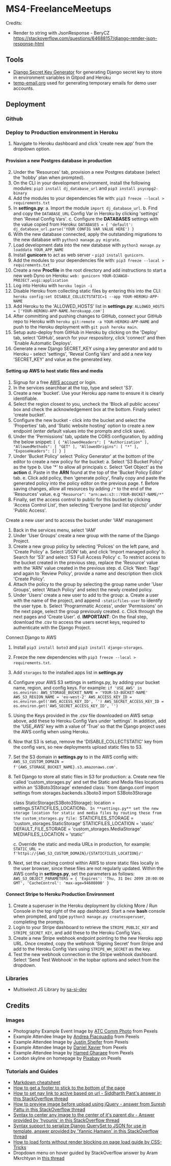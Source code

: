 # MS4-FreelanceMeetups


Credits:
- Render to string with JsonResponse - BeryCZ https://stackoverflow.com/questions/64688157/django-render-json-response-html



## Tools
- [Django Secret Key Generator](https://miniwebtool.com/django-secret-key-generator/) for generating Django secret key to store in environment variables in Gitpod and Heroku
- [temp-email.org](https://temp-mail.org/) used for generating temporary emails for demo user accounts.

## Deployment

### Github
### Deploy to Production environment in Heroku
1. Navigate to Heroku dashboard and click 'create new app' from the dropdown option.
#### Provision a new Postgres database in production
2. Under the 'Resources' tab, provision a new Postgres database (select the 'hobby' plan when prompted).
3. On the CLI in your development environment, install the following modules:
`pip3 install dj_database_url` and `pip3 install psycopg2-binary` 
4. Add the modules to your dependencies file with: 
`pip3 freeze --local > requirements.txt`
5. In **settings.py**:
    a. Import the module `import dj_database_url`. 
    b. Find and copy the `DATABASE_URL` Config Var in Heroku by clicking 'settings' then 'Reveal Config Vars'.
    c. Configure the **DATABASES** settings with the value copied from Heroku: 
    `DATABASES = {
        'default': dj_database_url.parse('YOUR CONFIG VAR VALUE HERE')
     }`
6. With the new database connected, apply the outstanding migrations to the new database with `python3 manage.py migrate`.
7. Load development data into the new database with `python3 manage.py loaddata YOUR_APP_NAME`
8. Install **gunicorn** to act as web server - `pip3 install gunicorn`.
9. Add the modules to your dependencies file with: 
`pip3 freeze --local > requirements.txt`
10. Create a new **Procfile** in the root directory and add instructions to start a new web Dyno on Heroku: `web: gunicorn YOUR-DJANGO-PROJECT.wsgi:application`
11. Log into Heroku with `heroku login -i`
12. Disable Heroku from collecting static files by entering this into the CLI: `heroku config:set DISABLE_COLLECTSTATIC=1 --app YOUR-HEROKU-APP-NAME`
13. Add Heroku to the 'ALLOWED_HOSTS' list in **settings.py**: `ALLOWED_HOSTS = ['YOUR-HEROKU-APP-NAME.herokuapp.com']`
14. After committing and pushing changes to GitHub, connect your GitHub repo to Heroku with `heroku git:remote -a YOUR-HEROKU-APP-NAME` and push to the Heroku deployment with `git push heroku main`.
15. Setup auto-deploy from GitHub in Heroku by clicking on the 'Deploy' tab, select 'GitHub', search for your respository, click 'connect' and then 'Enable Automatic Deploys'.
16. Generate a new Django SECRET_KEY using a key generator and add to Heroku - select 'settings', 'Reveal Config Vars' and add a new key 'SECRET_KEY' and value as the generated key. 

#### Setting up AWS to host static files and media
1. Signup for a free [AWS account](https://aws.amazon.com/) or login.
2. In the services searchbar at the top, type and select 'S3'.
3. Create a new 'bucket'. Use your Heroku app name to ensure it is clearly identifiable.
4. Select the region closest to you, uncheck the 'Block all public access' box and check the acknowledgement box at the bottom. Finally select 'create bucket'.
5. Configure the new bucket - click into the bucket and select the 'Properties' tab, and 'Static website hosting' option to create a new endpoint (enter default values into the prompts and click save).
6. Under the 'Permissions' tab, update the CORS configuration, by adding the below snippet: `[
  {
      "AllowedHeaders": [
          "Authorization"
      ],
      "AllowedMethods": [
          "GET"
      ],
      "AllowedOrigins": [
          "*"
      ],
      "ExposeHeaders": []
  }
]`
7. Under 'Bucket Policy' select 'Policy Generator' at the bottom of the editor to create a new policy for the bucket:
    a. Select 'S3 Bucket Policy' as the type
    b. Use '*' to allow all principals
    c. Select 'Get Object' as the **action**
    d. Paste in the **ARN** found at the top of the 'Bucket Policy Editor' tab. 
    e. Click add policy, then 'generate policy', finally copy and paste the generated policy into the policy editor on the previous page.
    f. Before saving changes, allow all resources by adding `/*` to the end of the 'Resources' value. e.g `"Resource": "arn:aws:s3:::YOUR-BUCKET-NAME/*"`
8. Finally, set the access control to public for this bucket by clicking 'Access Control List', then selecting 'Everyone (and list objects)' under 'Public Access'.


Create a new user and to access the bucket under 'IAM' management 
1. Back in the services menu, select 'IAM'
2. Under 'User Groups' create a new group with the name of the Django Project.
3. Create a new group policy by selecting 'Polices' on the left pane, and 'Create Policy'
    a. Select 'JSON' tab, and click 'Import managed policy'
    b. Search for 'S3' and select 'S3 Full Access Policy'
    c. To restrict access to the bucket created in the previous step, replace the 'Resource' value with the 'ARN' value created in the previous step.
    d. Click 'Next: Tags' and again to 'Review Policy', provide a name and description then click 'Create Policy'.
4. Attach the policy to the group by selecting the group name under 'User Groups', select 'Attach Policy' and select the newly created policy.
5. Under 'Users' create a new user to add to the group: 
    a. Create a user with the name of the project, and append `-staticfiles-user` to identify the user type. 
    b. Select 'Programmatic Access', under 'Permissions' on the next page, select the group previously created. 
    c. Click through the next pages and 'Create User'.
    d. **IMPORTANT**: On the final step, download the .csv to access the users secret keys, required to authenticate with the Django Project.


Connect Django to AWS
1. Install `pip3 install boto3` and `pip3 install django-storages`.
2. Freeze the new dependencies with `pip3 freeze --local > requirements.txt`.
3. Add `storages` to the installed apps list in **settings.py**
4. Configure your AWS S3 settings in settings.py, by adding your bucket name, region, and config keys. For example:
`if 'USE_AWS' in os.environ:
    AWS_STORAGE_BUCKET_NAME = 'YOUR-S3-BUCKET-NAME'
    AWS_S3_REGION_NAME = 'eu-west-2'
    AWS_ACCESS_KEY_ID = os.environ.get('AWS_ACCESS_KEY_ID', '')
    AWS_SECRET_ACCESS_KEY_ID = os.environ.get('AWS_SECRET_ACCESS_KEY_ID', '')`
5. Using the Keys provided in the .csv file downloaded on AWS setup above, add these to Heroku Config Vars under 'settings'. In addition, add the 'USE_AWS' key with a value of 'True' so that the Django project uses the AWS config when using Heroku.
6. Now that S3 is setup, remove the 'DISABLE_COLLECTSTATIC' key from the config vars, so new deployments upload static files to S3.
7. Set the S3 domain in **settings.py** to in the AWS config with: `AWS_S3_CUSTOM_DOMAIN = f'{AWS_STORAGE_BUCKET_NAME}.s3.amazonaws.com'`.
8. Tell Django to store all static files in S3 for production: 
    a. Create new file called 'custom_storages.py' and set the Static and Media files locations within an 'S3Boto3Storage' extended class: 
    `from django.conf import settings
    from storages.backends.s3boto3 import S3Boto3Storage

    class StaticStorage(S3Boto3Storage):
    location = settings.STATICFILES_LOCATION`
    b. In **settings.py** set the new storage location for static and media files by routing these from the custom_storages.py file: 
    `STATICFILES_STORAGE = 'custom_storages.StaticStorage'
    STATICFILES_LOCATION = 'static'
    DEFAULT_FILE_STORAGE = 'custom_storages.MediaStorage'
    MEDIAFILES_LOCATION = 'static'`

    c. Override the static and media URLs in production, for example: 
    `STATIC_URL = f'https://{AWS_S3_CUSTOM_DOMAIN}/{STATICFILES_LOCATION}/'` 
9. Next, set the caching control within AWS to store static files locally in the user browser, since these files are not regularly updated. Within the AWS config in **settings.py**, set the parameters as follows:
`AWS_S3_OBJECT_PARAMETERS = {
        'Expires': 'Thu, 31 Dec 2099 20:00:00 GMT',
        'CacheControl': 'max-age=94608000'
    }`


#### Connect Stripe to Heroku Production Environment
1. Create a superuser in the Heroku deployment by clicking More / Run Console in the top right of the app dashboard. Start a new **bash** console when prompted, and type `python3 manage.py createsuperuser`, completing the prompts.
2. Login to your Stripe dashboard to retrieve the `STRIPE_PUBLIC_KEY` and `STRIPE_SECRET_KEY`, and add these to the Heroku Config Vars. 
3. Create a new Stripe webhook endpoint pointing to the new Heroku app URL. Once created, copy the webhook 'Signing Secret' from Stripe and add to the Heroku Config Vars using `STRIPE_WH_SECRET` as the key.
4. Test the new webhook connection in the Stripe webhook dashboard. Select 'Send Test Webhook' in the topbar options and select from the dropdown. 


### Libraries
- Multiselect JS Library by [sa-si-dev](https://github.com/sa-si-dev/virtual-select)

## Credits

### Images
- Photography Example Event Image by [ATC Comm Photo](https://www.pexels.com/@atccommphoto?utm_content=attributionCopyText&utm_medium=referral&utm_source=pexels) from Pexels
- Example Attendee Image by [Andrea Piacquadio](https://www.pexels.com/@olly?utm_content=attributionCopyText&utm_medium=referral&utm_source=pexels) from Pexels
- Example Attendee Image by [Justin Sheifer](https://www.pexels.com/@justin-shaifer-501272?utm_content=attributionCopyText&utm_medium=referral&utm_source=pexels) from Pexels
- Example Attendee Image by [Daniel Xavier](https://www.pexels.com/@danxavier?utm_content=attributionCopyText&utm_medium=referral&utm_source=pexels) from Pexels
- Example Attendee Image by [Hamed Gharaee](https://www.pexels.com/@hamed-gharaee-1120343?utm_content=attributionCopyText&utm_medium=referral&utm_source=pexels) from Pexels
- London skyline on homepage by [Pixabay](https://www.pexels.com/@pixabay) on Pexels

### Tutorials and Guides
- [Markdown cheatsheet](https://www.markdownguide.org/basic-syntax/)
- [How to get a footer to stick to the bottom of the page](https://dev.to/nehalahmadkhan/how-to-make-footer-stick-to-bottom-of-web-page-3i14)
- [How to set nav link to active based on url - Siddharth Pant's answer in this StackOverflow thread](https://stackoverflow.com/questions/46617375/how-do-i-show-an-active-link-in-a-django-navigation-bar-dropdown-list)
- [How to preview image before upload using jQuery - answer from Suresh Pattu in this StackOverflow thread](https://stackoverflow.com/questions/18694437/how-to-preview-image-before-uploading-in-jquery/19649483)
- [Syntax to center any image to the center of it's parent div - Answer provided by 'hyounis' in this StackOverflow thread](https://stackoverflow.com/questions/14562457/center-oversized-image-in-div)
- [Syntax support to serialize Django QuerySet to JSON for use in template, answer provided by 'Yannic Hamann' in this StackOverflow thread](https://stackoverflow.com/questions/47204188/is-there-any-way-convert-django-model-queryset-to-json-or-json-string-in-templat)
- [How to load fonts without render blocking on page load guide by CSS-Tricks](https://css-tricks.com/how-to-load-fonts-in-a-way-that-fights-fout-and-makes-lighthouse-happy/)
- Dropdown menu on hover guided by StackOverflow answer by Aram Mkrchtyan in [this thread](https://stackoverflow.com/questions/8775860/jquery-drop-down-hover-menu)